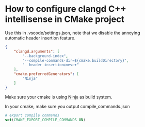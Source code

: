 # How to configure clangd C++ intellisense in CMake project

Use this in .vscode/settings.json, note that we disable the annoying automatic header insertion feature.

```json
{
    "clangd.arguments": [
        "--background-index",
        "--compile-commands-dir=${cmake.buildDirectory}",
        "--header-insertion=never"
    ],
    "cmake.preferredGenerators": [
        "Ninja"
    ]
}
```
Make sure your cmake is using [Ninja](https://github.com/ninja-build/ninja) as build system.

In your cmake, make sure you output compile_commands.json

```cmake
# export compile commands
set(CMAKE_EXPORT_COMPILE_COMMANDS ON)
```

